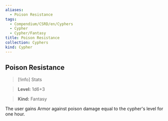 ```yaml
---
aliases:
  - Poison Resistance
tags:
  - Compendium/CSRD/en/Cyphers
  - Cypher
  - Cypher/Fantasy
title: Poison Resistance
collection: Cyphers
kind: Cypher
---
```

## Poison Resistance    
>[!info] Stats    
> **Level:** 1d6+3    
> **Kind:** Fantasy  
    
The user gains Armor against poison damage equal to the cypher's level for one hour.
